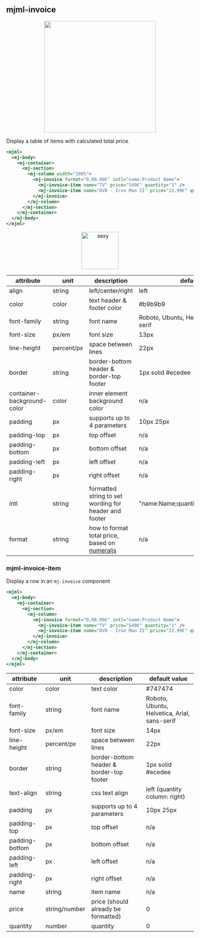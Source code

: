 ## mjml-invoice

<p align="center">
  <img width="300px" src="https://cloud.githubusercontent.com/assets/2217014/13403338/c81697b8-df14-11e5-8cfb-6e5b3e6b7ade.png" />
</p>

Display a table of items with calculated total price.

```xml
<mjml>
  <mj-body>
    <mj-container>
      <mj-section>
        <mj-column width="100%">
          <mj-invoice format="0,00.00€" intl="name:Product Name">
            <mj-invoice-item name="TV" price="549€" quantity="1" />
            <mj-invoice-item name="DVD - Iron Man II" price="22.99€" quantity="2" />
          </mj-invoice>
        </mj-column>
      </mj-section>
    </mj-container>
  </mj-body>
</mjml>
```

<p align="center">
  <a href="https://mjml.io/try-it-live/component/invoice">
    <img width="100px" src="http://imgh.us/TRYITLIVE.svg" alt="sexy" />
  </a>
</p>

attribute                   | unit        | description                                           | default value
----------------            |-------------|-------------------------------------------------------|--------------
align                       | string      | left/center/right                                     | left
color                       | color       | text header & footer color                            | #b9b9b9
font-family                 | string      | font name                                             | Roboto, Ubuntu, Helvetica, Arial, sans-serif
font-size                   | px/em       | font size                                             | 13px
line-height                 | percent/px  | space between lines                                   | 22px
border                      | string      | border-bottom header & border-top footer              | 1px solid #ecedee
container-background-color  | color       | inner element background color                        | n/a
padding                     | px          | supports up to 4 parameters                           | 10px 25px
padding-top                 | px          | top offset                                            | n/a
padding-bottom              | px          | bottom offset                                         | n/a
padding-left                | px          | left offset                                           | n/a
padding-right               | px          | right offset                                          | n/a
intl                        | string      | formatted string to set wording for header and footer | "name:Name;quantity:Quantity;price:Price"
format   	                  | string      | how to format total price, based on [numeraljs](http://numeraljs.com/) | n/a

### mjml-invoice-item

Display a row in an `mj-invoice` component

```xml
<mjml>
  <mj-body>
    <mj-container>
      <mj-section>
        <mj-column>
          <mj-invoice format="0,00.00€" intl="name:Product Name">
            <mj-invoice-item name="TV" price="549€" quantity="1" />
            <mj-invoice-item name="DVD - Iron Man II" price="22.99€" quantity="2" />
          </mj-invoice>
        </mj-column>
      </mj-section>
    </mj-container>
  </mj-body>
</mjml>
```

attribute       | unit          | description                                           | default value
----------------|---------------|-------------------------------------------------------|--------------
color           | color         | text color                                            | #747474
font-family     | string        | font name                                             | Roboto, Ubuntu, Helvetica, Arial, sans-serif
font-size       | px/em         | font size                                             | 14px
line-height     | percent/px    | space between lines                                   | 22px
border          | string        | border-bottom header & border-top footer              | 1px solid #ecedee
text-align      | string        | css text align                                        | left (quantity column: right)
padding         | px            | supports up to 4 parameters                           | 10px 25px
padding-top     | px            | top offset                                            | n/a
padding-bottom  | px            | bottom offset                                         | n/a
padding-left    | px            | left offset                                           | n/a
padding-right   | px            | right offset                                          | n/a
name            | string        | item name                                             | n/a
price           | string/number | price (should already be formatted)                   | 0
quantity        | number        | quantity                                              | 0
